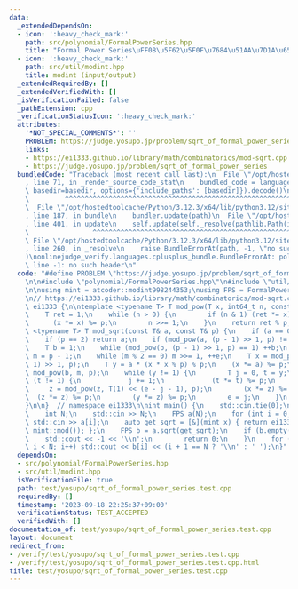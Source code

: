 ```yaml
---
data:
  _extendedDependsOn:
  - icon: ':heavy_check_mark:'
    path: src/polynomial/FormalPowerSeries.hpp
    title: "Formal Power Series\uFF08\u5F62\u5F0F\u7684\u51AA\u7D1A\u6570\uFF09"
  - icon: ':heavy_check_mark:'
    path: src/util/modint.hpp
    title: modint (input/output)
  _extendedRequiredBy: []
  _extendedVerifiedWith: []
  _isVerificationFailed: false
  _pathExtension: cpp
  _verificationStatusIcon: ':heavy_check_mark:'
  attributes:
    '*NOT_SPECIAL_COMMENTS*': ''
    PROBLEM: https://judge.yosupo.jp/problem/sqrt_of_formal_power_series
    links:
    - https://ei1333.github.io/library/math/combinatorics/mod-sqrt.cpp
    - https://judge.yosupo.jp/problem/sqrt_of_formal_power_series
  bundledCode: "Traceback (most recent call last):\n  File \"/opt/hostedtoolcache/Python/3.12.3/x64/lib/python3.12/site-packages/onlinejudge_verify/documentation/build.py\"\
    , line 71, in _render_source_code_stat\n    bundled_code = language.bundle(stat.path,\
    \ basedir=basedir, options={'include_paths': [basedir]}).decode()\n          \
    \         ^^^^^^^^^^^^^^^^^^^^^^^^^^^^^^^^^^^^^^^^^^^^^^^^^^^^^^^^^^^^^^^^^^^^^^^^^^^^^^^^^\n\
    \  File \"/opt/hostedtoolcache/Python/3.12.3/x64/lib/python3.12/site-packages/onlinejudge_verify/languages/cplusplus.py\"\
    , line 187, in bundle\n    bundler.update(path)\n  File \"/opt/hostedtoolcache/Python/3.12.3/x64/lib/python3.12/site-packages/onlinejudge_verify/languages/cplusplus_bundle.py\"\
    , line 401, in update\n    self.update(self._resolve(pathlib.Path(included), included_from=path))\n\
    \                ^^^^^^^^^^^^^^^^^^^^^^^^^^^^^^^^^^^^^^^^^^^^^^^^^^^^^^^^^\n \
    \ File \"/opt/hostedtoolcache/Python/3.12.3/x64/lib/python3.12/site-packages/onlinejudge_verify/languages/cplusplus_bundle.py\"\
    , line 260, in _resolve\n    raise BundleErrorAt(path, -1, \"no such header\"\
    )\nonlinejudge_verify.languages.cplusplus_bundle.BundleErrorAt: polynomial/FormalPowerSeries.hpp:\
    \ line -1: no such header\n"
  code: "#define PROBLEM \"https://judge.yosupo.jp/problem/sqrt_of_formal_power_series\"\
    \n\n#include \"polynomial/FormalPowerSeries.hpp\"\n#include \"util/modint.hpp\"\
    \n\nusing mint = atcoder::modint998244353;\nusing FPS = FormalPowerSeries<mint>;\n\
    \n// https://ei1333.github.io/library/math/combinatorics/mod-sqrt.cpp\nnamespace\
    \ ei1333 {\n\ntemplate <typename T> T mod_pow(T x, int64_t n, const T& p) {\n\
    \    T ret = 1;\n    while (n > 0) {\n        if (n & 1) (ret *= x) %= p;\n  \
    \      (x *= x) %= p;\n        n >>= 1;\n    }\n    return ret % p;\n}\n\ntemplate\
    \ <typename T> T mod_sqrt(const T& a, const T& p) {\n    if (a == 0) return 0;\n\
    \    if (p == 2) return a;\n    if (mod_pow(a, (p - 1) >> 1, p) != 1) return -1;\n\
    \    T b = 1;\n    while (mod_pow(b, (p - 1) >> 1, p) == 1) ++b;\n    T e = 0,\
    \ m = p - 1;\n    while (m % 2 == 0) m >>= 1, ++e;\n    T x = mod_pow(a, (m -\
    \ 1) >> 1, p);\n    T y = a * (x * x % p) % p;\n    (x *= a) %= p;\n    T z =\
    \ mod_pow(b, m, p);\n    while (y != 1) {\n        T j = 0, t = y;\n        while\
    \ (t != 1) {\n            j += 1;\n            (t *= t) %= p;\n        }\n   \
    \     z = mod_pow(z, T(1) << (e - j - 1), p);\n        (x *= z) %= p;\n      \
    \  (z *= z) %= p;\n        (y *= z) %= p;\n        e = j;\n    }\n    return x;\n\
    }\n\n}  // namespace ei1333\n\nint main() {\n    std::cin.tie(0);\n    std::ios::sync_with_stdio(false);\n\
    \    int N;\n    std::cin >> N;\n    FPS a(N);\n    for (int i = 0; i < N; i++)\
    \ std::cin >> a[i];\n    auto get_sqrt = [&](mint x) { return ei1333::mod_sqrt<int64_t>(x.val(),\
    \ mint::mod()); };\n    FPS b = a.sqrt(get_sqrt);\n    if (b.empty()) {\n    \
    \    std::cout << -1 << '\\n';\n        return 0;\n    }\n    for (int i = 0;\
    \ i < N; i++) std::cout << b[i] << (i + 1 == N ? '\\n' : ' ');\n}"
  dependsOn:
  - src/polynomial/FormalPowerSeries.hpp
  - src/util/modint.hpp
  isVerificationFile: true
  path: test/yosupo/sqrt_of_formal_power_series.test.cpp
  requiredBy: []
  timestamp: '2023-09-18 22:25:37+09:00'
  verificationStatus: TEST_ACCEPTED
  verifiedWith: []
documentation_of: test/yosupo/sqrt_of_formal_power_series.test.cpp
layout: document
redirect_from:
- /verify/test/yosupo/sqrt_of_formal_power_series.test.cpp
- /verify/test/yosupo/sqrt_of_formal_power_series.test.cpp.html
title: test/yosupo/sqrt_of_formal_power_series.test.cpp
---
```

